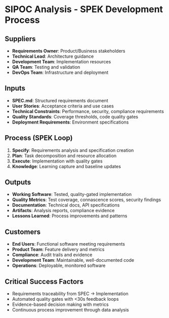 # SIPOC Analysis - SPEK Development Process

## Suppliers
- **Requirements Owner**: Product/Business stakeholders
- **Technical Lead**: Architecture guidance  
- **Development Team**: Implementation resources
- **QA Team**: Testing and validation
- **DevOps Team**: Infrastructure and deployment

## Inputs
- **SPEC.md**: Structured requirements document
- **User Stories**: Acceptance criteria and use cases
- **Technical Constraints**: Performance, security, compliance requirements
- **Quality Standards**: Coverage thresholds, code quality gates
- **Deployment Requirements**: Environment specifications

## Process (SPEK Loop)
1. **Specify**: Requirements analysis and specification creation
2. **Plan**: Task decomposition and resource allocation  
3. **Execute**: Implementation with quality gates
4. **Knowledge**: Learning capture and baseline updates

## Outputs
- **Working Software**: Tested, quality-gated implementation
- **Quality Metrics**: Test coverage, connascence scores, security findings
- **Documentation**: Technical docs, API specifications
- **Artifacts**: Analysis reports, compliance evidence
- **Lessons Learned**: Process improvements and patterns

## Customers
- **End Users**: Functional software meeting requirements
- **Product Team**: Feature delivery and metrics
- **Compliance**: Audit trails and evidence
- **Development Team**: Maintainable, well-documented code
- **Operations**: Deployable, monitored software

## Critical Success Factors
- Requirements traceability from SPEC → Implementation
- Automated quality gates with <30s feedback loops
- Evidence-based decision making with metrics
- Continuous process improvement through data analysis